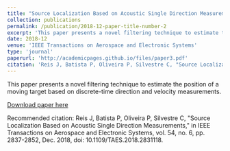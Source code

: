 ```yaml
---
title: "Source Localization Based on Acoustic Single Direction Measurements"
collection: publications
permalink: /publication/2018-12-paper-title-number-2
excerpt: 'This paper presents a novel filtering technique to estimate the position of a moving target based on discrete-time direction and velocity measurements.'
date: 2018-12
venue: 'IEEE Transactions on Aerospace and Electronic Systems'
type: 'journal'
paperurl: 'http://academicpages.github.io/files/paper3.pdf'
citation: 'Reis J, Batista P, Oliveira P, Silvestre C, "Source Localization Based on Acoustic Single Direction Measurements," in IEEE Transactions on Aerospace and Electronic Systems, vol. 54, no. 6, pp. 2837-2852, Dec. 2018, doi: 10.1109/TAES.2018.2831118.'
---
```

This paper presents a novel filtering technique to estimate the position of a moving target based on discrete-time direction and velocity measurements.

[Download paper here](http://academicpages.github.io/files/paper3.pdf)

Recommended citation: Reis J, Batista P, Oliveira P, Silvestre C, "Source Localization Based on Acoustic Single Direction Measurements," in IEEE Transactions on Aerospace and Electronic Systems, vol. 54, no. 6, pp. 2837-2852, Dec. 2018, doi: 10.1109/TAES.2018.2831118.
